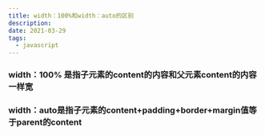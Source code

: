 ```yaml
---
title: width：100%和width：auto的区别
description:
date: 2021-03-29
tags:
  - javascript
---
```


### width：100% 是指子元素的content的内容和父元素content的内容一样宽

### width：auto是指子元素的content+padding+border+margin值等于parent的content